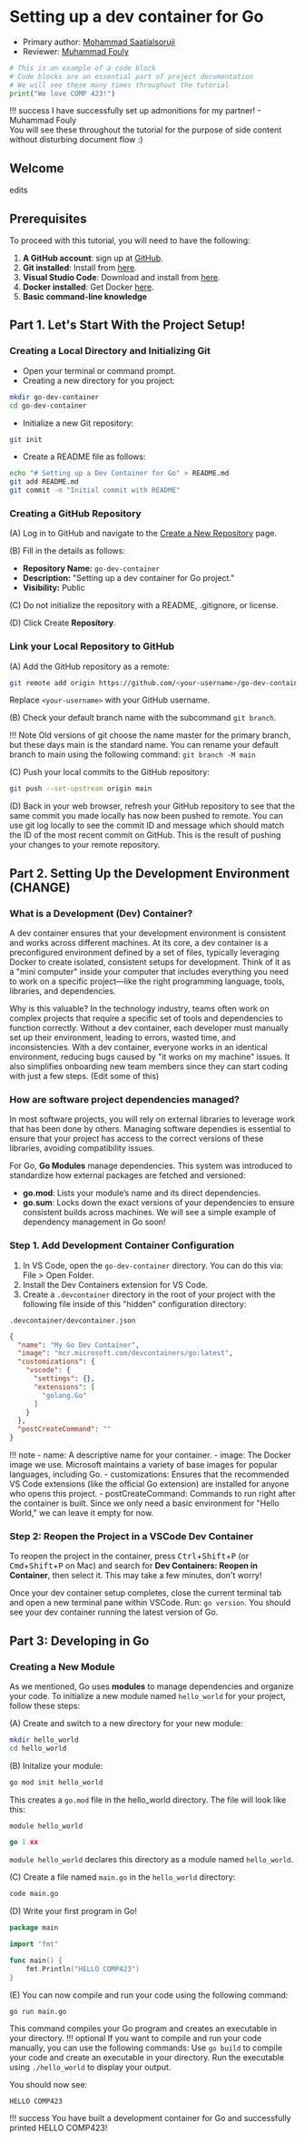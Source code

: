 # Setting up a dev container for Go

* Primary author: [Mohammad Saatialsoruji](https://github.com/meihab)
* Reviewer: [Muhammad Fouly](https://github.com/MuhammadDF)

``` py
# This is an example of a code block
# Code blocks are an essential part of project documentation
# We will see these many times throughout the tutorial
print("We love COMP 423!")
```

!!! success
    I have successfully set up admonitions for my partner! - Muhammad Fouly             
    You will see these throughout the tutorial for the purpose of side content without disturbing document flow :)

## Welcome 
edits

## Prerequisites
To proceed with this tutorial, you will need to have the following: 

1. **A GitHub account**: sign up at [GitHub](https://github.com/).
2. **Git installed**: Install from [here](https://git-scm.com/book/en/v2/Getting-Started-Installing-Git).
3. **Visual Studio Code**: Download and install from [here](https://code.visualstudio.com/).
4. **Docker installed**: Get Docker [here](https://www.docker.com/products/docker-desktop/).
5. **Basic command-line knowledge**

## Part 1. Let's Start With the Project Setup!
### Creating a Local Directory and Initializing Git
- Open your terminal or command prompt. 
- Creating a new directory for you project:
``` bash
mkdir go-dev-container
cd go-dev-container
```
- Initialize a new Git repository:
``` bash
git init
```
- Create a README file as follows:
``` bash
echo "# Setting up a Dev Container for Go" > README.md
git add README.md
git commit -m "Initial commit with README"
```

### Creating a GitHub Repository
(A) Log in to GitHub and navigate to the [Create a New Repository](https://github.com/new) page.

(B) Fill in the details as follows:

- **Repository Name:** `go-dev-container`
- **Description:** "Setting up a dev container for Go project."
- **Visibility:** Public

(C) Do not initialize the repository with a README, .gitignore, or license.

(D) Click Create **Repository**.

### Link your Local Repository to GitHub
(A) Add the GitHub repository as a remote:
``` bash
git remote add origin https://github.com/<your-username>/go-dev-container.git
``` 
Replace `<your-username>` with your GitHub username.

(B) Check your default branch name with the subcommand `git branch`. 

!!! Note
    Old versions of git choose the name master for the primary branch, but these days main is the standard name. You can rename your default branch to main using the following command: `git branch -M main`

(C) Push your local commits to the GitHub repository:
``` bash
git push --set-upstream origin main
``` 

(D) Back in your web browser, refresh your GitHub repository to see that the same commit you made locally has now been pushed to remote. You can use git log locally to see the commit ID and message which should match the ID of the most recent commit on GitHub. This is the result of pushing your changes to your remote repository.

## Part 2. Setting Up the Development Environment (CHANGE)

### What is a Development (Dev) Container?

A dev container ensures that your development environment is consistent and works across different machines. At its core, a dev container is a preconfigured environment defined by a set of files, typically leveraging Docker to create isolated, consistent setups for development. Think of it as a "mini computer" inside your computer that includes everything you need to work on a specific project—like the right programming language, tools, libraries, and dependencies.

Why is this valuable? In the technology industry, teams often work on complex projects that require a specific set of tools and dependencies to function correctly. Without a dev container, each developer must manually set up their environment, leading to errors, wasted time, and inconsistencies. With a dev container, everyone works in an identical environment, reducing bugs caused by "it works on my machine" issues. It also simplifies onboarding new team members since they can start coding with just a few steps.
(Edit some of this)

### How are software project dependencies managed?
In most software projects, you will rely on external libraries to leverage work that has been done by others. Managing software dependies is essential to ensure that your project has access to the correct versions of these libraries, avoiding compatibility issues. 

For Go, **Go Modules** manage dependencies. This system was introduced to standardize how external packages are fetched and versioned:
- **go.mod**: Lists your module’s name and its direct dependencies.
- **go.sum**: Locks down the exact versions of your dependencies to ensure consistent builds across machines.
We will see a simple example of dependency management in Go soon!

### Step 1. Add Development Container Configuration
1. In VS Code, open the `go-dev-container` directory. You can do this via: File > Open Folder.
2. Install the Dev Containers extension for VS Code.
3. Create a `.devcontainer` directory in the root of your project with the following file inside of this "hidden" configuration directory: 

`.devcontainer/devcontainer.json`

``` json
{
  "name": "My Go Dev Container",
  "image": "mcr.microsoft.com/devcontainers/go:latest",
  "customizations": {
    "vscode": {
      "settings": {},
      "extensions": [
        "golang.Go"
      ]
    }
  },
  "postCreateCommand": ""
}
```
!!! note 
    - name: A descriptive name for your container.
    - image: The Docker image we use. Microsoft maintains a variety of base images for popular languages, including Go.
    - customizations: Ensures that the recommended VS Code extensions (like the official Go extension) are installed for anyone who opens this project.
    - postCreateCommand: Commands to run right after the container is built. Since we only need a basic environment for "Hello World," we can leave it empty for now.

### Step 2: Reopen the Project in a VSCode Dev Container
To reopen the project in the container, press <kbd>Ctrl</kbd>+<kbd>Shift</kbd>+<kbd>P</kbd> (or <kbd>Cmd</kbd>+<kbd>Shift</kbd>+<kbd>P</kbd> on Mac) and search for **Dev Containers: Reopen in Container**, then select it. This may take a few minutes, don't worry!

Once your dev container setup completes, close the current terminal tab and open a new terminal pane within VSCode. Run: `go version`. You should see your dev container running the latest version of Go. 

## Part 3: Developing in Go

### Creating a New Module 
As we mentioned, Go uses **modules** to manage dependencies and organize your code. To initialize a new module named `hello_world` for your project, follow these steps:

(A) Create and switch to a new directory for your new module:
``` bash
mkdir hello_world
cd hello_world
```

(B) Initalize your module:
``` bash
go mod init hello_world
```
This creates a `go.mod` file in the hello_world directory. The file will look like this:
``` go 
module hello_world

go 1.xx

```
`module hello_world` declares this directory as a module named `hello_world`.

(C) Create a file named `main.go` in the `hello_world` directory:
``` bash
code main.go
```

(D) Write your first program in Go!
``` go
package main

import "fmt"

func main() {
    fmt.Println("HELLO COMP423")
}
```

(E) You can now compile and run your code using the following command:
```bash 
go run main.go
```

This command compiles your Go program and creates an executable in your directory.
!!! optional 
    If you want to compile and run your code manually, you can use the following commands:
    Use `go build` to compile your code and create an executable in your directory. Run the executable using `./hello_world` 
    to display your output. 

You should now see:
```
HELLO COMP423
```

!!! success 
    You have built a development container for Go and successfully printed HELLO COMP423!


































